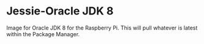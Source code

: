 # Jessie-Oracle JDK 8
Image for Oracle JDK 8 for the Raspberry Pi. This will pull whatever is latest within the Package Manager.
